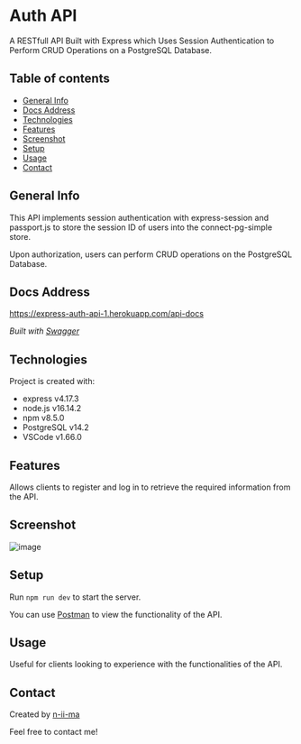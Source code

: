 # Auth API

A RESTfull API Built with Express which Uses Session Authentication to Perform CRUD Operations on a PostgreSQL Database.

## Table of contents
+ [General Info](#general-info)
+ [Docs Address](#docs-address)
+ [Technologies](#technologies)
+ [Features](#features)
+ [Screenshot](#screenshot)
+ [Setup](#setup)
+ [Usage](#usage)
+ [Contact](#contact)

## General Info
This API implements session authentication with express-session and passport.js to store the session ID of users into the connect-pg-simple store.

Upon authorization, users can perform CRUD operations on the PostgreSQL Database.

## Docs Address
https://express-auth-api-1.herokuapp.com/api-docs

*Built with [Swagger](https://swagger.io/)*

## Technologies
Project is created with:
+ express v4.17.3
+ node.js v16.14.2
+ npm v8.5.0
+ PostgreSQL v14.2
+ VSCode v1.66.0

## Features
Allows clients to register and log in to retrieve the required information from the API.

## Screenshot
![image](https://user-images.githubusercontent.com/88039431/162160545-f397d806-d156-403a-a671-10371c0e0235.png)

## Setup
Run ```npm run dev``` to start the server.

You can use [Postman](https://www.postman.com/) to view the functionality of the API.

## Usage
Useful for clients looking to experience with the functionalities of the API.

## Contact
Created by [n-ii-ma](https://github.com/n-ii-ma)

Feel free to contact me!

